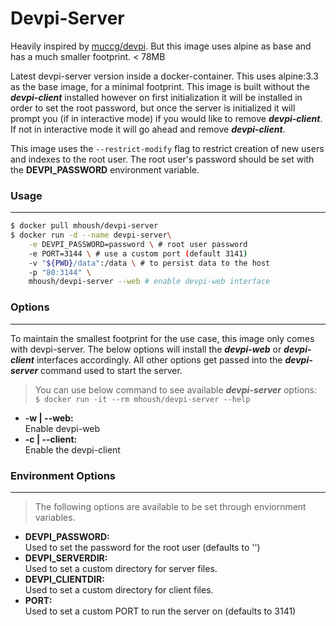 Devpi-Server
===========

Heavily inspired by [muccg/devpi](https://github.com/muccg/docker-devpi).  But this image uses
alpine as base and has a much smaller footprint. < 78MB

Latest devpi-server version inside a docker-container.  This uses alpine:3.3 as the 
base image, for a minimal footprint.  This image is built without the ***devpi-client*** 
installed however on first initialization it will be installed  in order to set the root 
password, but once the server is initialized it will prompt you (if in interactive mode) if you 
would like to remove ***devpi-client***. If not in interactive mode it will go ahead and remove
***devpi-client***.

This image uses the `--restrict-modify` flag to restrict creation of new users and indexes 
to the root user. The root user's password should be set with the **DEVPI_PASSWORD**
environment variable.

### Usage
---------

```bash
$ docker pull mhoush/devpi-server
$ docker run -d --name devpi-server\
    -e DEVPI_PASSWORD=password \ # root user password
    -e PORT=3144 \ # use a custom port (default 3141)
    -v "${PWD}/data":/data \ # to persist data to the host
    -p "80:3144" \
    mhoush/devpi-server --web # enable devpi-web interface
```

### Options
----------

To maintain the smallest footprint for the use case, this image only comes with devpi-server.
The below options will install the ***devpi-web*** or ***devpi-client*** interfaces 
accordingly. All other options get passed into the ***devpi-server*** command used to start
    the server.  

>You can use below command to see available ***devpi-server*** options:  
>`$ docker run -it --rm mhoush/devpi-server --help`
 
* **-w | --web:**  
    Enable devpi-web
* **-c | --client:**  
    Enable the devpi-client

### Environment Options
-----------------------

>The following options are available to be set through enviornment variables.

* **DEVPI_PASSWORD:**  
    Used to set the password for the root user (defaults to '')
* **DEVPI_SERVERDIR:**  
    Used to set a custom directory for server files.
* **DEVPI_CLIENTDIR:**  
    Used to set a custom directory for client files.
* **PORT:**  
    Used to set a custom PORT to run the server on (defaults to 3141)
